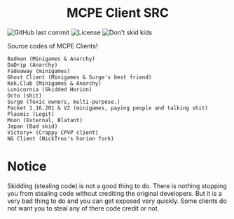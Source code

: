<h1 align="center">MCPE Client SRC</h1>
<p>
<img alt="GitHub last commit" src="https://img.shields.io/github/last-commit/Turkeii/MCPE-Client-Sources">
<img alt="License" src="https://img.shields.io/github/license/Turkeii/Horion-Clients-Sources">
<img alt="Don't skid kids" src="https://img.shields.io/badge/Skidding-Dumb-red">
</p>

Source codes of MCPE Clients!

    Badman (Minigames & Anarchy)
    DaDrip (Anarchy)
    Fadeaway (minigames)
    Ghost Client (Minigames & Surge's best friend)
    Kek.Club (Minigames & Anarchy)
    Lunicornia (Skidded Horion)
    Octo (shit)
    Surge (Toxic owners, multi-purpose.)
    Packet 1.16.201 & V2 (minigames, paying people and talking shit)
    Plasmic (Legit)
    Moon (External, Blatant)
    Japan (Bad skid)
    Victory+ (Crappy CPVP client)
    NG Client (NickTros's horion fork)
# Notice
Skidding (stealing code) is not a good thing to do. There is nothing stopping you from stealing code without crediting the original developers. But it is a very bad thing to do and you can get exposed very quickly. Some clients do not want you to steal any of there code credit or not.
